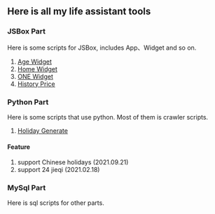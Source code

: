 ## Here is all my life assistant tools

### JSBox Part

Here is some scripts for JSBox, includes App、Widget and so on.

1. [Age Widget](JSBox/AgeWidget)
2. [Home Widget](JSBox/HomeWidget)
3. [ONE Widget](JSBox/ONE)
4. [History Price](JSBox/HistoryPrice)

### Python Part

Here is some scripts that use python. Most of them is crawler scripts.

1. [Holiday Generate](Python/holidays)

#### Feature

1. support Chinese holidays (2021.09.21)
2. support 24 jieqi (2021.02.18)

### MySql Part

Here is sql scripts for other parts.
